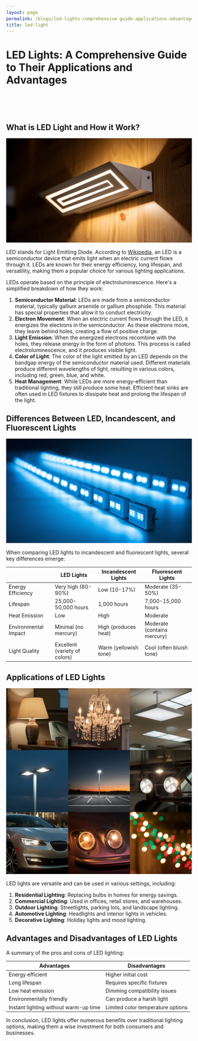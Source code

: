 ```yaml
---
layout: page
permalink: /blogs/led-lights-comprehensive-guide-applications-advantages/
title: led-light
---
```


# LED Lights: A Comprehensive Guide to Their Applications and Advantages
<br>
<br>
<br>

## What is LED Light and How it Work?

<center>
<img src="/images/led2.webp">
</center>

LED stands for Light Emitting Diode. According to [Wikipedia](https://en.wikipedia.org/wiki/Light-emitting_diode), an LED is a semiconductor device that emits light when an electric current flows through it. LEDs are known for their energy efficiency, long lifespan, and versatility, making them a popular choice for various lighting applications.

LEDs operate based on the principle of electroluminescence. Here's a simplified breakdown of how they work:

1. **Semiconductor Material**: LEDs are made from a semiconductor material, typically gallium arsenide or gallium phosphide. This material has special properties that allow it to conduct electricity.
2. **Electron Movement**: When an electric current flows through the LED, it energizes the electrons in the semiconductor. As these electrons move, they leave behind holes, creating a flow of positive charge.
3. **Light Emission**: When the energized electrons recombine with the holes, they release energy in the form of photons. This process is called electroluminescence, and it produces visible light.
4. **Color of Light**: The color of the light emitted by an LED depends on the bandgap energy of the semiconductor material used. Different materials produce different wavelengths of light, resulting in various colors, including red, green, blue, and white.
5. **Heat Management**: While LEDs are more energy-efficient than traditional lighting, they still produce some heat. Efficient heat sinks are often used in LED fixtures to dissipate heat and prolong the lifespan of the light.

## Differences Between LED, Incandescent, and Fluorescent Lights


<center>
<img src="/images/led1.webp">
</center>

When comparing LED lights to incandescent and fluorescent lights, several key differences emerge:

|  | LED Lights | Incandescent Lights | Fluorescent Lights |
| --- | --- | --- | --- |
| Energy Efficiency | Very high (80-90%) | Low (10-17%) | Moderate (35-50%) |
| Lifespan | 25,000-50,000 hours | 1,000 hours | 7,000-15,000 hours |
| Heat Emission | Low | High | Moderate |
| Environmental Impact | Minimal (no mercury) | High (produces heat) | Moderate (contains mercury) |
| Light Quality | Excellent (variety of colors) | Warm (yellowish tone) | Cool (often bluish tone) |

## Applications of LED Lights

<center>
<img src="/images/light.webp">
</center>

LED lights are versatile and can be used in various settings, including:

1. **Residential Lighting**: Replacing bulbs in homes for energy savings.
2. **Commercial Lighting**: Used in offices, retail stores, and warehouses.
3. **Outdoor Lighting**: Streetlights, parking lots, and landscape lighting.
4. **Automotive Lighting**: Headlights and interior lights in vehicles.
5. **Decorative Lighting**: Holiday lights and mood lighting.

## Advantages and Disadvantages of LED Lights

A summary of the pros and cons of LED lighting:

| Advantages | Disadvantages |
| --- | --- |
| Energy efficient | Higher initial cost |
| Long lifespan | Requires specific fixtures |
| Low heat emission | Dimming compatibility issues |
| Environmentally friendly | Can produce a harsh light |
| Instant lighting without warm-up time | Limited color temperature options |

In conclusion, LED lights offer numerous benefits over traditional lighting options, making them a wise investment for both consumers and businesses.
